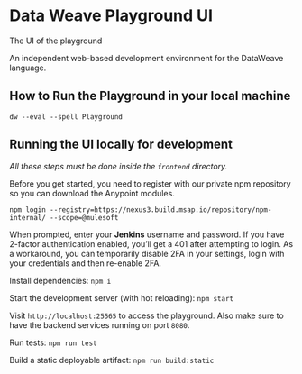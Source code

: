 # Data Weave Playground UI

The UI of the playground

An independent web-based development environment for the DataWeave language.

## How to Run the Playground in your local machine

`dw --eval --spell Playground`



## Running the UI locally for development

*All these steps must be done inside the `frontend` directory.*

Before you get started, you need to register with our private npm repository so you can download the Anypoint modules.

`npm login --registry=https://nexus3.build.msap.io/repository/npm-internal/ --scope=@mulesoft`

When prompted, enter your **Jenkins** username and password. If you have 2-factor authentication enabled, you’ll get a 401 after attempting to login. As a workaround, you can temporarily disable 2FA in your settings, login with your credentials and then re-enable 2FA.

Install dependencies: 
`npm i`

Start the development server (with hot reloading): `npm start`

Visit `http://localhost:25565` to access the playground. Also make sure to have the backend services running on port `8080`.

Run tests: `npm run test`

Build a static deployable artifact: `npm run build:static`



